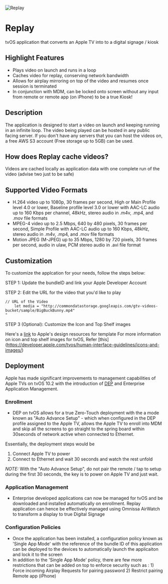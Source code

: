 ![Replay](./Replay_.png)

# Replay

tvOS application that converts an Apple TV into to a digital signage / kiosk

## Highlight Features

- Plays video on launch and runs in a loop
- Caches video for replay, conserving network bandwidth 
- Allows for airplay mirroring on top of the video and resumes once session is terminated
- In conjunction with MDM, can be locked onto screen without any input from remote or remote app (on iPhone) to be a true Kiosk!


## Description

The application is designed to start a video on launch and keeping running in an infinite loop. The video being played can be hosted in any public facing server. If you don't have any servers that you can host the videos on, a free AWS S3 account (Free storage up to 5GB) can be used.

## How does Replay cache videos?

Videos are cached locally as application data with one complete run of the video (advise two just to be safe)

## Supported Video Formats

-	H.264 video up to 1080p, 30 frames per second, High or Main Profile level 4.0 or lower, Baseline profile level 3.0 or lower with AAC-LC audio up to 160 Kbps per channel, 48kHz, stereo audio in .m4v, .mp4, and .mov file formats
-	MPEG-4 video up to 2.5 Mbps, 640 by 480 pixels, 30 frames per second, Simple Profile with AAC-LC audio up to 160 Kbps, 48kHz, stereo audio in .m4v, .mp4, and .mov file formats 
-	Motion JPEG (M-JPEG) up to 35 Mbps, 1280 by 720 pixels, 30 frames per second, audio in ulaw, PCM stereo audio in .avi file format

## Customization

To customize the applcation for your needs, follow the steps below:

STEP 1: Update the bundleID and link your Apple Developer Account

STEP 2: Edit the URL for the video that you'd like to play 

```
// URL of the Video
    let media = "http://commondatastorage.googleapis.com/gtv-videos-bucket/sample/BigBuckBunny.mp4"
"
```

STEP 3 (Optional): Customize the Icon and Top Shelf images

Here's a [link](https://developer.apple.com/design/resources/) to Apple's design resources for template
For more information on icon and top shelf images for tvOS, Refer [this] (https://developer.apple.com/tvos/human-interface-guidelines/icons-and-images/)

## Deployment

Apple has made significant improvements to management capabilities of Apple TVs on tvOS 10.2 with the introduction of [DEP](https://support.apple.com/en-us/HT204142) and Enterprise Application Management.

### Enrollment

- DEP on tvOS allows for a true Zero-Touch deployment with the a mode known as "Auto Advance Setup" - which when configured in the DEP profile assigned to the Apple TV, allows the Apple TV to enroll into MDM and skip all the screens to go straight to the spring board within 30seconds of network active when connected to Ethernet. 

Essentially, the deployment steps would be 
1) Connect Apple TV to power 
2) Connect to Ethernet and wait 30 seconds and watch the rest unfold

*NOTE:* With the "Auto Advance Setup", do not pair the remote / tap to setup during the first 30 seconds, the key is to power on Apple TV and just wait.

### Application Management

- Enterprise developed applications can now be managed for tvOS and be downloaded and installed automatically on enrollment. Replay application can hence be effectively managed using Omnissa AirWatch to transform a display to true Digital Signage

### Configuration Policies

- Once the application has been installed, a configuration policy known as 'Single App Mode' with the reference of the bundle ID of this application can be deployed to the devices to automatically launch the applicaiton and lock it to the screen
- In addition to the 'Single App Mode' policy, there are few more restrictions that can be added on top to enforce security such as : 1) Force incoming Airplay Requests for pairing password 2) Restrict pairing Remote app (iPhone)




